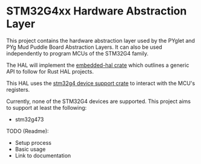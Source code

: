 # STM32G4xx Hardware Abstraction Layer
This project contains the hardware abstraction layer used by the PYglet and PYg Mud Puddle Board Abstraction Layers. It can also be used independently to program MCUs of the STM32G4 family. 

The HAL will implement the [embedded-hal crate](https://docs.rs/embedded-hal/latest/embedded_hal/#embedded-hal) which outlines a generic API to follow for Rust HAL projects.

This HAL uses the [stm32g4 device support crate](https://docs.rs/crate/stm32g4/0.15.1) to interact with the MCU's registers.

Currently, none of the STM32G4 devices are supported. This project aims to support at least the following:
* stm32g473


TODO (Readme): 
* Setup process
* Basic usage
* Link to documentation